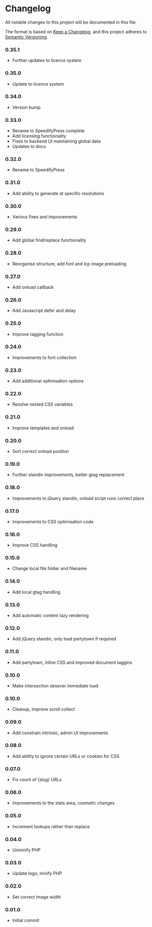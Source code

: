 # Changelog

All notable changes to this project will be documented in this file.

The format is based on [Keep a Changelog](https://keepachangelog.com/en/1.0.0/),
and this project adheres to [Semantic Versioning](https://semver.org/spec/v2.0.0.html).

### 0.35.1
-  Further updates to licence system

### 0.35.0
-  Update to licence system

### 0.34.0
-  Version bump

### 0.33.0
-  Rename to SpeedifyPress complete
-  Add licensing functionality
-  Fixes to backend UI maintaining global data
-  Updates to docs

### 0.32.0
-  Rename to SpeedifyPress

### 0.31.0
-  Add ability to generate at specific resolutions

### 0.30.0
-  Various fixes and improvements

### 0.29.0
-  Add global find/replace functionality

### 0.28.0
-  Reorganise structure, add font and lcp image preloading

### 0.27.0
-  Add onload callback

### 0.26.0
-  Add Javascript defer and delay

### 0.25.0
-  Improve tagging function

### 0.24.0
-  Improvements to font collection

### 0.23.0
-  Add additional optimisation options

### 0.22.0
-  Resolve nested CSS variables

### 0.21.0
-  Improve templates and onload

### 0.20.0
-  Sort correct onload position

### 0.19.0
-  Further standin improvements, better gtag replacement

### 0.18.0
-  Improvements to jQuery standin, onload script runs correct place

### 0.17.0
-  Improvements to CSS optimisation code

### 0.16.0
-  Improve CSS handling

### 0.15.0
-  Change local file folder and filename

### 0.14.0
-  Add local gtag handling

### 0.13.0
-  Add automatic content lazy rendering

### 0.12.0
-  Add jQuery standin, only load partytown if required

### 0.11.0
-  Add partytown, inline CSS and improved document taggins

### 0.10.0
-  Make intersection obsever immediate load

### 0.10.0
-  Cleanup, improve scroll collect 

### 0.09.0
-  Add constrain intrinsic, admin UI improvements

### 0.08.0
-  Add ability to ignore certain URLs or cookies for CSS

### 0.07.0
-  Fix count of {slug} URLs

### 0.06.0
- Improvements to the stats area, cosmetic changes

### 0.05.0
- Increment lookups rather than replace

### 0.04.0
- Unminify PHP

### 0.03.0
- Update logo, minify PHP

### 0.02.0
- Set correct image width

### 0.01.0
- Initial commit

